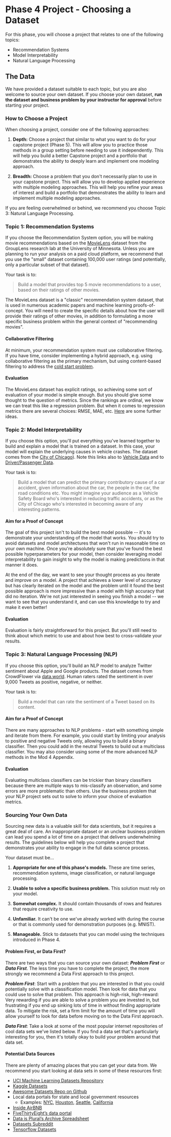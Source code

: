 
# Phase 4 Project - Choosing a Dataset

For this phase, you will choose a project that relates to one of the following topics:

- Recommendation Systems
- Model Interpretability
- Natural Language Processing

## The Data

We have provided a dataset suitable to each topic, but you are also welcome to source your own dataset. If you choose your own dataset, **run the dataset and business problem by your instructor for approval** before starting your project.

### How to Choose a Project

When choosing a project, consider one of the following approaches:

1. **Depth:** Choose a project that similar to what you want to do for your capstone project (Phase 5). This will allow you to practice those methods in a group setting before needing to use it independently. This will help you build a better Capstone project and a portfolio that demonstrates the ability to deeply learn and implement one modeling approach.

2. **Breadth:** Choose a problem that you don't necessarily plan to use in your capstone project. This will allow you to develop applied experience with multiple modeling approaches. This will help you refine your areas of interest and build a portfolio that demonstrates the ability to learn and implement multiple modeling approaches.

If you are feeling overwhelmed or behind, we recommend you choose Topic 3: Natural Language Processing.

### Topic 1: Recommendation Systems

If you choose the Recommendation System option, you will be making movie recommendations based on the [MovieLens](https://grouplens.org/datasets/movielens/latest/) dataset from the GroupLens research lab at the University of Minnesota.  Unless you are planning to run your analysis on a paid cloud platform, we recommend that you use the "small" dataset containing 100,000 user ratings (and potentially, only a particular subset of that dataset).

Your task is to:

> Build a model that provides top 5 movie recommendations to a user, based on their ratings of other movies.

The MovieLens dataset is a "classic" recommendation system dataset, that is used in numerous academic papers and machine learning proofs-of-concept.  You will need to create the specific details about how the user will provide their ratings of other movies, in addition to formulating a more specific business problem within the general context of "recommending movies".

#### Collaborative Filtering

At minimum, your recommendation system must use collaborative filtering.  If you have time, consider implementing a hybrid approach, e.g. using collaborative filtering as the primary mechanism, but using content-based filtering to address the [cold start problem](https://en.wikipedia.org/wiki/Cold_start_(computing)).

#### Evaluation

The MovieLens dataset has explicit ratings, so achieving some sort of evaluation of your model is simple enough.  But you should give some thought to the question of metrics. Since the rankings are ordinal, we know we can treat this like a regression problem.  But when it comes to regression metrics there are several choices: RMSE, MAE, etc.  [Here](http://fastml.com/evaluating-recommender-systems/) are some further ideas.

### Topic 2: Model Interpretability

If you choose this option, you'll put everything you've learned together to build and explain a model that is trained on a dataset. In this case, your model will explain the underlying causes in vehicle crashes. The dataset comes from the [City of Chicago](https://data.cityofchicago.org/Transportation/Traffic-Crashes-Crashes/85ca-t3if)). Note this links also to [Vehicle Data](https://data.cityofchicago.org/Transportation/Traffic-Crashes-Vehicles/68nd-jvt3) and to [Driver/Passenger Data](https://data.cityofchicago.org/Transportation/Traffic-Crashes-People/u6pd-qa9d).

Your task is to:

> Build a model that can predict the primary contributory cause of a car accident, given information about the car, the people in the car, the road conditions etc. You might imagine your audience as a Vehicle Safety Board who's interested in reducing traffic accidents, or as the City of Chicago who's interested in becoming aware of any interesting patterns. 
> 
#### Aim for a Proof of Concept

The goal of this project isn't to build the best model possible -- it's to demonstrate your understanding of the model that works. You should try to avoid datasets and model architectures that won't run in reasonable time on your own machine. Once you're absolutely sure that you've found the best possible hyperparameters for your model, then consider leveraging model interpretability to gain insight to why the model is making predictions in that manner it does. 

At the end of the day, we want to see your thought process as you iterate and improve on a model. A project that achieves a lower level of accuracy but has clearly iterated on the model and the problem until it found the best possible approach is more impressive than a model with high accuracy that did no iteration. We're not just interested in seeing you finish a model -- we want to see that you understand it, and can use this knowledge to try and make it even better!

#### Evaluation

Evaluation is fairly straightforward for this project.  But you'll still need to think about which metric to use and about how best to cross-validate your results.

### Topic 3: Natural Language Processing (NLP)

If you choose this option, you'll build an NLP model to analyze Twitter sentiment about Apple and Google products. The dataset comes from CrowdFlower via [data.world](https://data.world/crowdflower/brands-and-product-emotions). Human raters rated the sentiment in over 9,000 Tweets as positive, negative, or neither.

Your task is to:

> Build a model that can rate the sentiment of a Tweet based on its content.

#### Aim for a Proof of Concept

There are many approaches to NLP problems - start with something simple and iterate from there. For example, you could start by limiting your analysis to positive and negative Tweets only, allowing you to build a binary classifier. Then you could add in the neutral Tweets to build out a multiclass classifier. You may also consider using some of the more advanced NLP methods in the Mod 4 Appendix.

#### Evaluation

Evaluating multiclass classifiers can be trickier than binary classifiers because there are multiple ways to mis-classify an observation, and some errors are more problematic than others. Use the business problem that your NLP project sets out to solve to inform your choice of evaluation metrics.

### Sourcing Your Own Data

Sourcing new data is a valuable skill for data scientists, but it requires a great deal of care. An inappropriate dataset or an unclear business problem can lead you spend a lot of time on a project that delivers underwhelming results. The guidelines below will help you complete a project that demonstrates your ability to engage in the full data science process.

Your dataset must be...

1. **Appropriate for one of this phase's models.** These are time series, recommendation systems, image classification, or natural language processing.   

2. **Usable to solve a specific business problem.** This solution must rely on your model.

3. **Somewhat complex.** It should contain thousands of rows and features that require creativity to use.

4. **Unfamiliar.** It can't be one we've already worked with during the course or that is commonly used for demonstration purposes (e.g. MNIST).

5. **Manageable.** Stick to datasets that you can model using the techniques introduced in Phase 4.

#### Problem First, or Data First?

There are two ways that you can source your own dataset: **_Problem First_** or **_Data First_**. The less time you have to complete the project, the more strongly we recommend a Data First approach to this project.

**_Problem First_**: Start with a problem that you are interested in that you could potentially solve with a classification model. Then look for data that you could use to solve that problem. This approach is high-risk, high-reward: Very rewarding if you are able to solve a problem you are invested in, but frustrating if you end up sinking lots of time in without finding appropriate data. To mitigate the risk, set a firm limit for the amount of time you will allow yourself to look for data before moving on to the Data First approach.

**_Data First_**: Take a look at some of the most popular internet repositories of cool data sets we've listed below. If you find a data set that's particularly interesting for you, then it's totally okay to build your problem around that data set.

#### Potential Data Sources

There are plenty of amazing places that you can get your data from. We recommend you start looking at data sets in some of these resources first:

* [UCI Machine Learning Datasets Repository](https://archive.ics.uci.edu/ml/datasets.php)
* [Kaggle Datasets](https://www.kaggle.com/datasets)
* [Awesome Datasets Repo on Github](https://github.com/awesomedata/awesome-public-datasets)
* Local data portals for state and local government resources
    - Examples: [NYC](https://opendata.cityofnewyork.us/), [Houston](http://data.houstontx.gov/), [Seattle](https://data.seattle.gov/), [California](https://data.ca.gov/)
* [Inside AirBNB](http://insideairbnb.com/)
* [FiveThirtyEight’s data portal](https://data.fivethirtyeight.com/)
* [Data is Plural’s Archive Spreadsheet](https://docs.google.com/spreadsheets/d/1wZhPLMCHKJvwOkP4juclhjFgqIY8fQFMemwKL2c64vk/edit#gid=0)
* [Datasets Subreddit](https://www.reddit.com/r/datasets/)
* [Tensorflow Datasets](https://www.tensorflow.org/datasets/catalog/overview)

